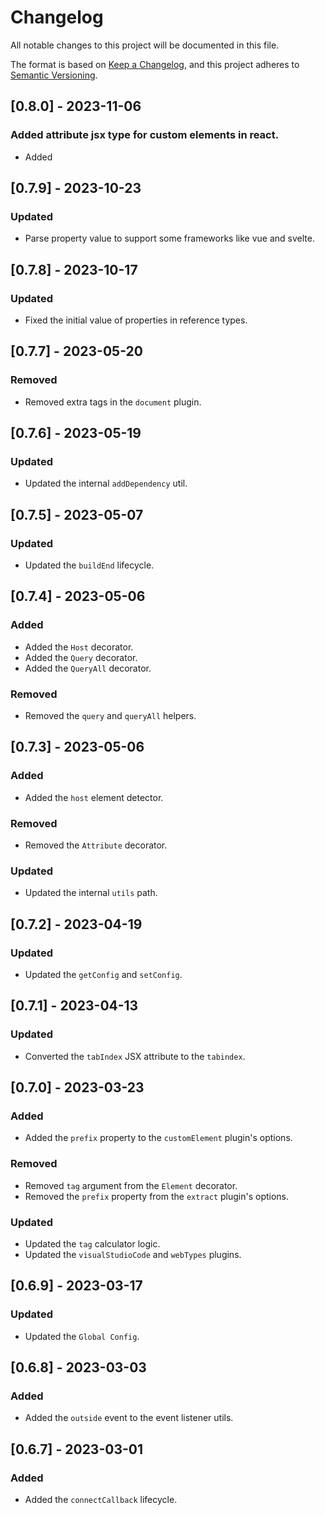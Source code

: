 # Changelog

All notable changes to this project will be documented in this file.

The format is based on [Keep a Changelog](https://keepachangelog.com/en/1.0.0/),
and this project adheres to [Semantic Versioning](https://semver.org/spec/v2.0.0.html).

## [0.8.0] - 2023-11-06

### Added attribute jsx type for custom elements in react.

- Added

## [0.7.9] - 2023-10-23

### Updated

- Parse property value to support some frameworks like vue and svelte.

## [0.7.8] - 2023-10-17

### Updated

- Fixed the initial value of properties in reference types.

## [0.7.7] - 2023-05-20

### Removed

- Removed extra tags in the `document` plugin.

## [0.7.6] - 2023-05-19

### Updated

- Updated the internal `addDependency` util.

## [0.7.5] - 2023-05-07

### Updated

- Updated the `buildEnd` lifecycle.

## [0.7.4] - 2023-05-06

### Added

- Added the `Host` decorator.
- Added the `Query` decorator.
- Added the `QueryAll` decorator.

### Removed

- Removed the `query` and `queryAll` helpers.

## [0.7.3] - 2023-05-06

### Added

- Added the `host` element detector.

### Removed

- Removed the `Attribute` decorator.

### Updated

- Updated the internal `utils` path.

## [0.7.2] - 2023-04-19

### Updated

- Updated the `getConfig` and `setConfig`.

## [0.7.1] - 2023-04-13

### Updated

- Converted the `tabIndex` JSX attribute to the `tabindex`.

## [0.7.0] - 2023-03-23

### Added

- Added the `prefix` property to the `customElement` plugin's options.

### Removed

- Removed `tag` argument from the `Element` decorator.
- Removed the `prefix` property from the `extract` plugin's options.

### Updated

- Updated the `tag` calculator logic.
- Updated the `visualStudioCode` and `webTypes` plugins.

## [0.6.9] - 2023-03-17

### Updated

- Updated the `Global Config`.

## [0.6.8] - 2023-03-03

### Added

- Added the `outside` event to the event listener utils.

## [0.6.7] - 2023-03-01

### Added

- Added the `connectCallback` lifecycle.
